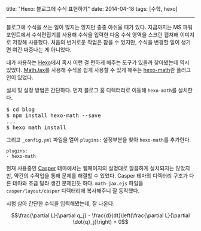 title: "Hexo: 블로그에 수식 표현하기"
date: 2014-04-18
tags: [수학, hexo]

---
블로그에 수식을 쓰는 일이 많지는 않지만 종종 아쉬울 때가 있다. 지금까지는 MS 파워포인트에서 수식편집기를 사용해 수식을 입력한 다음 수식 영역을 스크린 캡쳐해 이미지로 저장해 사용했다. 처음의 번거로운 작업은 참을 수 있지만, 수식을 변경할 일이 생기면 여간 짜증나는 게 아니었다.
<!-- more -->

내가 사용하는 [Hexo](http://hexo.io)에서 혹시 이런 걸 편하게 해주는 도구가 있을까 찾아봤는데 역시 있었다. [MathJax](http://www.mathjax.org/)를 사용해 수식을 쉽게 사용할 수 있게 해주는 [hexo-math](https://www.npmjs.org/package/hexo-math)란 플러그인이 있었다.

설치 및 설정 방법은 간단하다. 먼저 블로그 홈 디렉터리로 이동해 `hexo-math`를 설치한다.

<pre class="console">
$ cd blog
$ npm install hexo-math --save
...
$ hexo math install
</pre>

그리고 `_config.yml` 파일을 열어 `plugins:` 설정부분을 찾아 `hexo-math`를 추가한다.

```
plugins:
- hexo-math
```

현재 사용중인 [Casper](https://github.com/kywk/hexo-theme-casper) 테마에서는 웹페이지의 설명대로 깔끔하게 설치되지는 않았지만, 약간의 수작업을 통해 문제를 해결할 수 있었다. Casper 테마의 디렉터리 구조가 다른 테마와 조금 달라 생긴 문제인듯 하다. `math-jax.ejs` 파일을 `casper/layout/casper` 디렉터리에 복사해주니 잘 동작했다.

시험 삼아 간단한 수식을 입력해봤는데, 잘 나온다.

$$\frac{\partial L}{\partial q_j} - \frac{d}{dt}\left(\frac{\partial L}{\partial \dot{q}_j}\right) = 0$$
